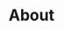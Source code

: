 ---
title: 'About'
layout: 'layouts/about.html'
permalink: '/art/index.html'
eleventyNavigation:
  key: Art
  order: 5
---
